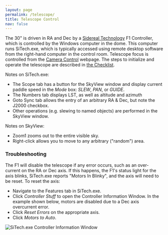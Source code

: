```yaml
---
layout: page
permalink: /telescope/
title: Telescope Control
nav: false
---
```


The 30" is driven in RA and Dec by a [Sidereal Technology](https://siderealtechnology.com/) F1 Controller, which is controlled by the Windows computer in the dome. This computer runs SiTech.exe, which is typically accessed using remote desktop software from the right-hand computer in the control room. Telescope focus is controlled from the [Camera Control](../camera) webpage. The steps to initialize and operate the telescope are described in [the Checklist](../checklist/). 

Notes on SiTech.exe: 
- The Scope tab has a button for the SkyView window and display current paddle speed in the *Mode* box: *SLEW*, *PAN*, or *GUIDE*.
- The Numbers tab displays LST, as well as altitude and azimuth
- Goto Sync tab allows the entry of an arbitrary RA & Dec, but note the J2000 checkbox.
- Other operations (e.g. slewing to named objects) are performed in the SkyView window. 

Notes on SkyView: 
- Zoom1 zooms out to the entire visible sky.
- Right-click allows you to move to any arbitrary ("random") area.

### Troubleshooting

The F1 will disable the telescope if any error occurs, such as an over-current on the RA or Dec axis. If this happens, the F1's status light for the axis blinks, SiTech.exe reports "Motors In Blinky", and the axis will need to be reset. To reset the axis:

- Navigate to the Features tab in SiTech.exe.
- Click *Controller Stuff* to open the Controller Information Window. In the example shown below, motors are disabled due to a Dec axis overcurrent error.
- Click *Reset Errors* on the appropriate axis.
- Click *Motors to Auto*.

![SiTech.exe Controller Information Window](../../assets/img/ControllerInfoWindow.png)

